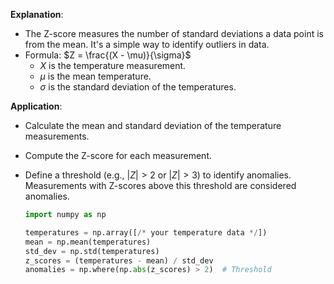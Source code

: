 **Explanation**:
   - The Z-score measures the number of standard deviations a data point is from the mean. It's a simple way to identify outliers in data.
   - Formula: $Z = \frac{(X - \mu)}{\sigma}$
     - $X$ is the temperature measurement.
     - $\mu$ is the mean temperature.
     - $\sigma$ is the standard deviation of the temperatures.

**Application**:
   - Calculate the mean and standard deviation of the temperature measurements.
   - Compute the Z-score for each measurement.
   - Define a threshold (e.g., $|Z| > 2$ or $|Z| > 3$) to identify anomalies. Measurements with Z-scores above this threshold are considered anomalies.

     ```python
     import numpy as np

     temperatures = np.array([/* your temperature data */])
     mean = np.mean(temperatures)
     std_dev = np.std(temperatures)
     z_scores = (temperatures - mean) / std_dev
     anomalies = np.where(np.abs(z_scores) > 2)  # Threshold
     ```
